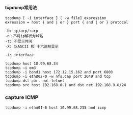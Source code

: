#### tcpdump常用法

    tcpdump [ -i interface ] [ -w file] expression  
    exression = host { and | or } port { and | or } protocol

    -b: ip/arp/rarp
    -n：不将ip解析为域名
    -t: 不显示时间
    -X: 以ASCII 和 十六进制显示   
    
    -i: interface

    tcpdump host 10.99.68.34
    tcpdump –i em3
    tcpdump -i bond1 host 172.12.15.162 and port 6800
    tcpdump -i ethB02-0 -w nfs.cap port 2049 and tcp
    tcpdump dst port not telnet
    tcpdump src host 192.168.0.1 and dst net 192.168.0.0/24
  
   
### capture ICMP

    tcpdump -i ethA01-0 host 10.99.68.235 and icmp
